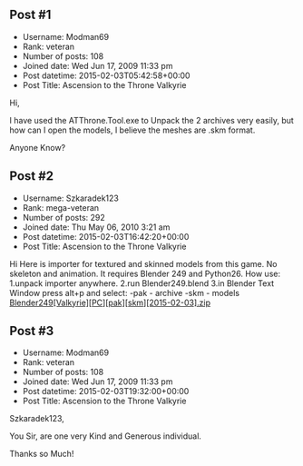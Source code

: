 ## Post #1
- Username: Modman69
- Rank: veteran
- Number of posts: 108
- Joined date: Wed Jun 17, 2009 11:33 pm
- Post datetime: 2015-02-03T05:42:58+00:00
- Post Title: Ascension to the Throne Valkyrie

Hi,


I have used the ATThrone.Tool.exe to Unpack the 2 archives very easily, but how can I open the models, I believe the meshes are .skm format.

Anyone Know?
## Post #2
- Username: Szkaradek123
- Rank: mega-veteran
- Number of posts: 292
- Joined date: Thu May 06, 2010 3:21 am
- Post datetime: 2015-02-03T16:42:20+00:00
- Post Title: Ascension to the Throne Valkyrie

Hi 
Here is importer for textured and skinned models from this game. No skeleton and animation.
It requires Blender 249 and Python26.
How use:
1.unpack importer anywhere.
2.run Blender249.blend
3.in Blender Text Window press alt+p and select:
-pak - archive
-skm - models
[Blender249[Valkyrie][PC][pak][skm][2015-02-03].zip](https://xentaxbackup.github.io/file/8592_Blender249[Valkyrie][PC][pak][skm][2015-02-03].zip)
## Post #3
- Username: Modman69
- Rank: veteran
- Number of posts: 108
- Joined date: Wed Jun 17, 2009 11:33 pm
- Post datetime: 2015-02-03T19:32:00+00:00
- Post Title: Ascension to the Throne Valkyrie

Szkaradek123,

You Sir, are one very Kind and Generous individual.

Thanks so Much!
